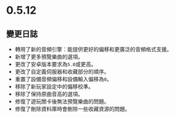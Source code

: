 # 0.5.12

## 變更日誌

- 轉用了新的音頻引擎：能提供更好的偏移和更廣泛的音頻格式支援。
- 新增了更多預覽樂曲的選項。
- 更改了安卓版本要求為`5.0`或更高。
- 更改了自定義伺服器和收藏部分的順序。
- 重置了設備音頻偏移和設備輸入偏移為`0`。
- 移除了新玩家設定中的偏移校準。
- 移除了保持原曲音高的選項。
- 修復了遊玩關卡後無法預覽樂曲的問題。
- 修復了刪除資料庫時會刪除一些收藏資源的問題。
